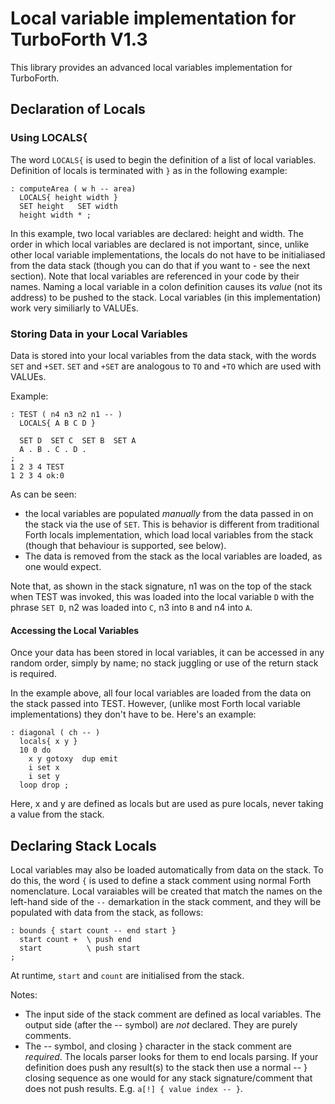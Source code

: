 # Local variable implementation for TurboForth V1.3
This library provides an advanced local variables implementation for TurboForth.

## Declaration of Locals

### Using LOCALS{

The word `LOCALS{` is used to begin the definition of a list of local variables. Definition of locals is terminated with `}` as in the following example:

```
: computeArea ( w h -- area)
  LOCALS{ height width } 
  SET height   SET width
  height width * ;
```

In this example, two local variables are declared: height and width. The order in which local variables are declared is not important, since, unlike other local variable implementations, the locals do not have to be initialiased from the data stack (though you can do that if you want to - see the next section). Note that local variables are referenced in your code by their names. Naming a local variable in a colon definition causes its *value* (not its address) to be pushed to the stack. Local variables (in this implementation) work very similiarly to VALUEs.

### Storing Data in your Local Variables
Data is stored into your local variables from the data stack, with the words `SET` and `+SET`. `SET` and `+SET` are analogous to `TO` and `+TO` which are used with VALUEs.

Example:

```
: TEST ( n4 n3 n2 n1 -- ) 
  LOCALS{ A B C D }

  SET D  SET C  SET B  SET A
  A . B . C . D .
;
1 2 3 4 TEST
1 2 3 4 ok:0
```

As can be seen:
* the local variables are populated _manually_ from the data passed in on the stack via the use of `SET`. This is behavior is different from traditional Forth locals implementation, which load local variables from the stack (though that behaviour is supported, see below).
* The data is removed from the stack as the local variables are loaded, as one would expect.

Note that, as shown in the stack signature, n1 was on the top of the stack when TEST was invoked, this was loaded into the local variable `D` with the phrase `SET D`, n2 was loaded into `C`, n3 into `B` and n4 into `A`.

#### Accessing the Local Variables
Once your data has been stored in local variables, it can be accessed in any random order, simply by name; no stack juggling or use of the return stack is required.

In the example above, all four local variables are loaded from the data on the stack passed into TEST. However, (unlike most Forth local variable implementations) they don't have to be. Here's an example:

```
: diagonal ( ch -- )
  locals{ x y }
  10 0 do
    x y gotoxy  dup emit
    i set x
    i set y
  loop drop ;
```

Here, x and y are defined as locals but are used as pure locals, never taking a value from the stack.

## Declaring Stack Locals

Local variables may also be loaded automatically from data on the stack. To do this, the word `{` is used to define a stack comment using normal Forth nomenclature. Local varaiables will be created that match the names on the left-hand side of the `--` demarkation in the stack comment, and they will be populated with data from the stack, as follows:

```
: bounds { start count -- end start }
  start count +  \ push end
  start          \ push start
;
```

At runtime, `start` and `count` are initialised from the stack.

Notes:

* The input side of the stack comment are defined as local variables. The output side (after the -- symbol) are _not_ declared. They are purely comments.
* The -- symbol, and closing } character in the stack comment are *required*. The locals parser looks for them to end locals parsing. If your definition does push any result(s) to the stack then use a normal -- } closing sequence as one would for any stack signature/comment that does not push results. E.g. `a[!] { value index -- }`.


